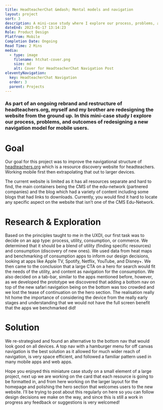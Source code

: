```yaml
---
title: HeadteacherChat &mdash; Mental models and navigation
layout: project
sort: 3
description: A mini-case study where I explore our process, problems, and outcomes of redesigning a new navigation model for mobile users.
dateEnd: 2023-01-17 13:14:23
Role: Product Design
Platfrom: Mobile
Completion Date: Ongoing
Read Time: 2 Mins
media:
  - type: image
    filename: htchat-cover.png
    size: md
    alt: Cover for HeadteacherChat Navigation Post
eleventyNavigation:
  key: HeadteacherChat Navigation
  order: 3
  parent: Projects
---
```


### As part of an ongoing rebrand and restructure of headteachers.org, myself and my brother are redesigning the website from the ground up. In this mini-case study I explore our process, problems, and outcomes of redesigning a new navigation model for mobile users.

# Goal

Our goal for this project was to improve the navigational structure of [headteachers.org](http://headteachers.org) which is a resource discovery website for headteachers. Working mobile first then extrapolating that out to larger devices.

The current website is limited as it has all resources separate and hard to find, the main containers being the CMS of the edu-network (partnered companies) and the blog which had a variety of content including some blogs that had links to downloads. Currently, you would find it hard to locate any specific aspect on the website that isn’t one of the CMS Edu-Network.

# Research & Exploration

Based on the principles taught to me in the UXDI, our first task was to decide on an app type: process, utility, consumption, or commerce. We determined that it should be a blend of utility (finding specific resources) and consumption (discovery of new ones). We used data from heat maps and benchmarking of consumption apps to inform our design decisions, looking at apps like Apple TV, Spotify, Netflix, YouTube, and Disney+. We then came to the conclusion that a large CTA on a hero for search would fit the needs of the utility, and content as navigation for the consumption. We also decided on a tab-bar, similar to the apps mentioned before, however, as we developed the prototype we discovered that adding a bottom nav on top of the new safari navigation being on the bottom was too crowded and we lost the tease of continuation on the hero section. The realisation really hit home the importance of considering the device from the really early stages and understanding that we would not have the full screen benefit that the apps we benchmarked did!

# Solution

We re-strategised and found an alternative to the bottom nav that would look good on all devices. A top nav with a hamburger menu for off canvas navigation is the best solution as it allowed for much wider reach of navigation, is very space efficient, and followed a familiar pattern used in many mobile apps and web apps.

Hope you enjoyed this miniature case study on a small element of a large project, next up we are working on the card that each resource is going to be formatted in, and from here working on the larger layout for the homepage and polishing the hero section that welcomes users to the new website. I’ll be trying to post about this regularly on here so you can follow design decisions we make on the way, and since this is still a work in progress any feedback or suggestions is very welcomed!